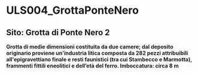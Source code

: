 # ULS004_GrottaPonteNero
## Sito: Grotta di Ponte Nero 2
**Grotta di medie dimensioni costituita da due camere; dal deposito originario proviene un'industria litica composta da 282 pezzi attribuibili all'epigravettiano finale e resti faunistici (tra cui Stambecco e Marmotta),  frammenti fittili eneolitici e dell’età del ferro. Imboccatura: circa 8 m**
